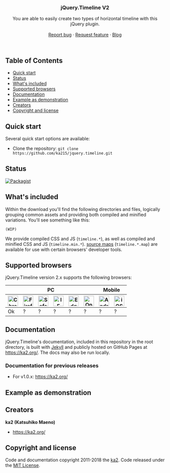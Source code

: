 <link rel="stylesheet" href="https://use.fontawesome.com/releases/v5.4.2/css/all.css" integrity="sha384-/rXc/GQVaYpyDdyxK+ecHPVYJSN9bmVFBvjA/9eOB+pb3F2w2N6fc5qB9Ew5yIns" crossorigin="anonymous">

<p align="center">
<!--
  <a href="https://ka2.org/">
    <img src="" alt="jQuery.Timeline">
  </a>
-->    
  <h3 align="center">jQuery.Timeline V2</h3>

  <p align="center">
    You are able to easily create two types of horizontal timeline with this jQuery plugin.
    <br>
<!--
    <a href="https://ka2.org/jquery.timeline/docs/v2/">Explore jQuery.Timeline docs »</a>
    <br>
-->
    <br>
    <a href="https://github.com/ka215/jquery.timeline/issues/new?template=bug_report.md">Report bug</a>
    ·
    <a href="https://github.com/ka215/jquery.timeline/issues/new?template=feature_request.md">Request feature</a>
    ·
    <a href="https://ka2.org/">Blog</a>
  </p>
</p>

<br>

## Table of Contents

- [Quick start](#quick-start)
- [Status](#status)
- [What's included](#whats-included)
- [Supported browsers](#supported-browsers)
- [Documentation](#documentation)
- [Example as demonstration](#example-as-demonstration)
- [Creators](#creators)
- [Copyright and license](#copyright-and-license)

## Quick start

Several quick start options are available:

<!--
- [Download the latest release.](https://github.com/ka215/jquery.timeline/archive/v2.0.0a1.zip)
-->
- Clone the repository: `git clone https://github.com/ka215/jquery.timeline.git`
<!--
- Install with [npm](https://www.npmjs.com/): `npm install jquery.timeline`
-->

<!--
Read the [Getting started page](https://ka2.org/jquery.timeline/docs/v2/getting-started/introduction/) for information on the plugin contents and examples, and more.
-->

## Status

[![Packagist](https://img.shields.io/packagist/l/doctrine/orm.svg)](https://raw.githubusercontent.com/ka215/jquery.timeline/master/LICENSE)


## What's included

Within the download you'll find the following directories and files, logically grouping common assets and providing both compiled and minified variations. You'll see something like this:

```
(WIP)
```

We provide compiled CSS and JS (`timeline.*`), as well as compiled and minified CSS and JS (`timeline.min.*`). [source maps](https://developers.google.com/web/tools/chrome-devtools/debug/readability/source-maps) (`timeline.*.map`) are available for use with certain browsers' developer tools.


## Supported browsers

jQuery.Timeline version 2.x supports the following browsers:

<table>
<thead>
<tr>
<th colspan="6">PC</th>
<th colspan="2">Mobile</th>
</tr>
<tr>
<th width="12.5%" align="center"><img src="https://github.com/ka215/jquery.timeline/blob/develop/docs/imgs/chrome-brands.svg" width="32" alt="Chrome" /></th>
<th width="12.5%" align="center"><img src="https://github.com/ka215/jquery.timeline/blob/develop/docs/imgs/firefox-brands.svg" width="32" alt="Firefox" /></th>
<th width="12.5%" align="center"><img src="https://github.com/ka215/jquery.timeline/blob/develop/docs/imgs/safari-brands.svg" width="32" alt="Safari" /></th>
<th width="12.5%" align="center"><img src="https://github.com/ka215/jquery.timeline/blob/develop/docs/imgs/internet-explorer-brands.svg" width="32" alt="IE" /></th>
<th width="12.5%" align="center"><img src="https://github.com/ka215/jquery.timeline/blob/develop/docs/imgs/edge-brands.svg" width="32" alt="Edge" /></th>
<th width="12.5%" align="center"><img src="https://github.com/ka215/jquery.timeline/blob/develop/docs/imgs/opera-brands.svg" width="32" alt="Opera" /></th>
<th width="12.5%" align="center"><img src="https://github.com/ka215/jquery.timeline/blob/develop/docs/imgs/android-brands.svg" width="32" alt="Android" /></th>
<th width="12.5%" align="center"><img src="https://github.com/ka215/jquery.timeline/blob/develop/docs/imgs/safari-brands.svg" width="32" alt="iOS Safari" /></th>
</tr>
</thead>
<tbody>
<!--
<tr>
<td>Chrome</td>
<td>Firefox</td>
<td>Safari</td>
<td>IE</td>
<td>Edge</td>
<td>Opera</td>
<td>Android</td>
<td>iOS Safari</td>
</tr>
-->
<tr>
<td> Ok </td>
<td> ? </td>
<td> ? </td>
<td> ? </td>
<td> ? </td>
<td> ? </td>
<td> ? </td>
<td> ? </td>
</tr>
</tbody>
</table>


## Documentation

jQuery.Timeline's documentation, included in this repository in the root directory, is built with [Jekyll](https://jekyllrb.com/) and publicly hosted on GitHub Pages at <https://ka2.org/>. The docs may also be run locally.

<!--
Documentation search is powered by [Algolia's DocSearch](https://community.algolia.com/docsearch/). Working on our search? Be sure to set `debug: true` in `site/docs/4.1/assets/js/src/search.js` file.
-->

### Documentation for previous releases

- For v1.0.x: <https://ka2.org/>

## Example as demonstration


## Creators

**ka2 (Katsuhiko Maeno)**

- <https://ka2.org/>
<!--
- <https://twitter.com/ka215>
- <https://github.com/ka215>
-->

## Copyright and license

Code and documentation copyright 2011-2018 the [ka2](https://ka2.org/). Code released under the [MIT License]().

<!--
## Structure of the DOM element of the timeline container:

` ` `
<{{ Element with selector specified by user }}>
  <div class="jqtl-headline">< !-- ------------- Headline -- >
    <div class="jqtl-headline-wrapper">
      <h3 class="jqtl-timeline-title">{{ Title }}</h3>
      <div class="jqtl-range-meta jqtl-align-self-right">{{ Meta }}</div>
  </div>
  <{{ Any element defined default events: .timeline-events }}>
  <div class="jqtl-container">< !-- ------- Timeline Body -- >
    <div class="jqtl-side-index">{{ Sidebar Index Contents }}</div>
    <div class="jqtl-main">
      <div class="jqtl-ruler-top">
        <canvas class="jqtl-ruler-bg-top"></canvas>
        <div class="jqtl-ruler-content-top">{{ Ruler }}</div>
      </div>
      <div class="jqtl-event-container">
        <canvas class="jqtl-bg-grid"></canvas>
        <div class="jqtl-events">{{ Events }}</div>
      </div>
      <div class="jqtl-ruler-bottom">
        <canvas class="jqtl-ruler-bg-bottom"></canvas>
        <div class="jqtl-ruler-content-bottom">{{ Ruler }}</div>
      </div>
    </div>
    <div class="jqtl-loader">{{ Loader }}</div>
  </div>
  <div class="jqtl-footer">< !-- ----------------- Footer -- >
    <div class="jqtl-range-meta jqtl-align-self-right">{{ Meta }}</div>
    <div class="jqtl-footer-content">{{ Footer Content }}</div>
  </div>
</{{ Element with selector specified by user }}>
` ` `
-->
